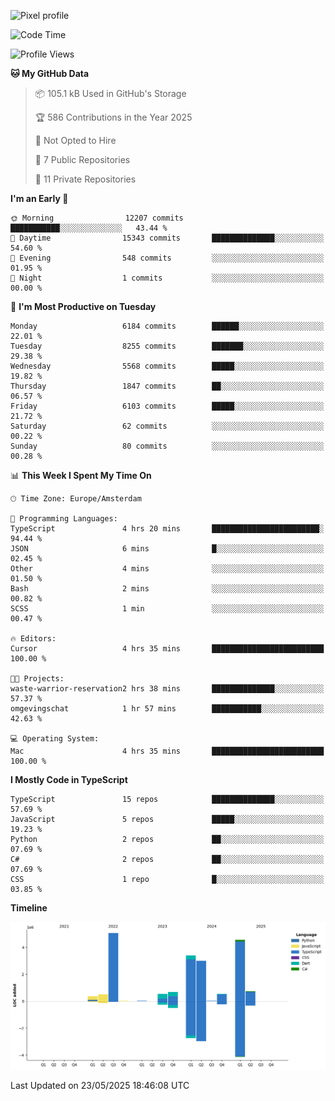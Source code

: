 ![Pixel profile](https://pixel-profile.vercel.app/api/github-stats?username=Atchferox&screen_effect=true&theme=rainbow
)


<!--START_SECTION:waka-->
![Code Time](http://img.shields.io/badge/Code%20Time-692%20hrs%206%20mins-blue)

![Profile Views](http://img.shields.io/badge/Profile%20Views-0-blue)

**🐱 My GitHub Data** 

> 📦 105.1 kB Used in GitHub's Storage 
 > 
> 🏆 586 Contributions in the Year 2025
 > 
> 🚫 Not Opted to Hire
 > 
> 📜 7 Public Repositories 
 > 
> 🔑 11 Private Repositories 
 > 
**I'm an Early 🐤** 

```text
🌞 Morning                12207 commits       ███████████░░░░░░░░░░░░░░   43.44 % 
🌆 Daytime                15343 commits       ██████████████░░░░░░░░░░░   54.60 % 
🌃 Evening                548 commits         ░░░░░░░░░░░░░░░░░░░░░░░░░   01.95 % 
🌙 Night                  1 commits           ░░░░░░░░░░░░░░░░░░░░░░░░░   00.00 % 
```
📅 **I'm Most Productive on Tuesday** 

```text
Monday                   6184 commits        ██████░░░░░░░░░░░░░░░░░░░   22.01 % 
Tuesday                  8255 commits        ███████░░░░░░░░░░░░░░░░░░   29.38 % 
Wednesday                5568 commits        █████░░░░░░░░░░░░░░░░░░░░   19.82 % 
Thursday                 1847 commits        ██░░░░░░░░░░░░░░░░░░░░░░░   06.57 % 
Friday                   6103 commits        █████░░░░░░░░░░░░░░░░░░░░   21.72 % 
Saturday                 62 commits          ░░░░░░░░░░░░░░░░░░░░░░░░░   00.22 % 
Sunday                   80 commits          ░░░░░░░░░░░░░░░░░░░░░░░░░   00.28 % 
```


📊 **This Week I Spent My Time On** 

```text
🕑︎ Time Zone: Europe/Amsterdam

💬 Programming Languages: 
TypeScript               4 hrs 20 mins       ████████████████████████░   94.44 % 
JSON                     6 mins              █░░░░░░░░░░░░░░░░░░░░░░░░   02.45 % 
Other                    4 mins              ░░░░░░░░░░░░░░░░░░░░░░░░░   01.50 % 
Bash                     2 mins              ░░░░░░░░░░░░░░░░░░░░░░░░░   00.82 % 
SCSS                     1 min               ░░░░░░░░░░░░░░░░░░░░░░░░░   00.47 % 

🔥 Editors: 
Cursor                   4 hrs 35 mins       █████████████████████████   100.00 % 

🐱‍💻 Projects: 
waste-warrior-reservation2 hrs 38 mins       ██████████████░░░░░░░░░░░   57.37 % 
omgevingschat            1 hr 57 mins        ███████████░░░░░░░░░░░░░░   42.63 % 

💻 Operating System: 
Mac                      4 hrs 35 mins       █████████████████████████   100.00 % 
```

**I Mostly Code in TypeScript** 

```text
TypeScript               15 repos            ██████████████░░░░░░░░░░░   57.69 % 
JavaScript               5 repos             █████░░░░░░░░░░░░░░░░░░░░   19.23 % 
Python                   2 repos             ██░░░░░░░░░░░░░░░░░░░░░░░   07.69 % 
C#                       2 repos             ██░░░░░░░░░░░░░░░░░░░░░░░   07.69 % 
CSS                      1 repo              █░░░░░░░░░░░░░░░░░░░░░░░░   03.85 % 
```



**Timeline**

![Lines of Code chart](https://raw.githubusercontent.com/Atchferox/Atchferox/main/assets/bar_graph.png)


 Last Updated on 23/05/2025 18:46:08 UTC
<!--END_SECTION:waka-->
